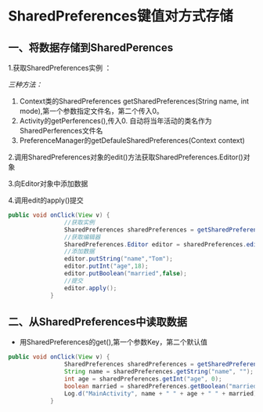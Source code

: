 # SharedPreferences键值对方式存储

## 一、将数据存储到SharedPerences

1.获取SharedPreferences实例 ：

_三种方法：_

1. Context类的SharedPreferences getSharedPreferences(String name, int mode),第一个参数指定文件名，第二个传入0。
2. Activity的getPerferences(),传入0\. 自动将当年活动的类名作为SharedPerferences文件名
3. PreferenceManager的getDefauleSharedPreferences(Context context)

2.调用SharedPreferences对象的edit()方法获取SharedPreferences.Editor()对象

3.向Editor对象中添加数据

4.调用edit的apply()提交

```java
public void onClick(View v) {
                //获取实例
                SharedPreferences sharedPreferences = getSharedPreferences("data",MODE_PRIVATE);
                //获取编辑器
                SharedPreferences.Editor editor = sharedPreferences.edit();
                //添加数据
                editor.putString("name","Tom");
                editor.putInt("age",18);
                editor.putBoolean("married",false);
                //提交
                editor.apply();
            }
```

## 二、从SharedPreferences中读取数据

- 用SharedPreferences的get(),第一个参数Key，第二个默认值

```java
public void onClick(View v) {
                SharedPreferences sharedPreferences = getSharedPreferences("data", MODE_PRIVATE);
                String name = sharedPreferences.getString("name", "");
                int age = sharedPreferences.getInt("age", 0);
                boolean married = sharedPreferences.getBoolean("married", false);
                Log.d("MainActivity", name + " " + age + " " + married);
            }
```
